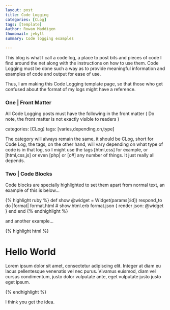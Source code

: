 ```yaml
---
layout: post
title: Code Logging
categories: [CLog]
tags: [template]
Author: Rowan Maddigen
thumbnail: jekyll
summary: Code logging examples

---
```


This blog is what I call a code log, a place to post bits and pieces of code I find around the net along with the instructions on how to use them. Code Logging must be done such a way as to provide meaningful information and examples of code and output for ease of use.

Thus, I am making this Code Logging template page, so that those who get confused about the format of my logs might have a reference.

### One | Front Matter

All Code Logging posts must have the following in the front matter ( Do note, the front matter is not exactly visible to readers )

categories: [CLog]
tags: [varies,depending,on,type]

The category will always remain the same, it should be CLog, short for Code Log, the tags, on the other hand, will vary depending on what type of code is in that log, so I might use the tags [html,css] for example, or [html,css,js] or even [php] or [c#] any number of things. It just really all depends.

### Two | Code Blocks

Code blocks are specially highlighted to set them apart from normal text, an example of this is below...

{% highlight ruby %}
def show
  @widget = Widget(params[:id])
  respond_to do |format|
    format.html # show.html.erb
    format.json { render json: @widget }
  end
end
{% endhighlight %}

and another example...

{% highlight html %}
<h1>Hello World</h1>
<p>Lorem ipsum dolor sit amet, consectetur adipiscing elit. Integer at diam eu lacus pellentesque venenatis vel nec purus. Vivamus euismod, diam vel cursus condimentum, justo dolor vulputate ante, eget vulputate justo justo eget ipsum.</p>
{% endhighlight %}

I think you get the idea.